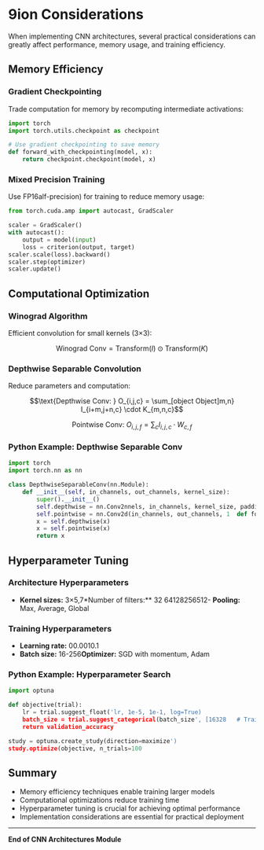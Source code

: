 # 9ion Considerations

When implementing CNN architectures, several practical considerations can greatly affect performance, memory usage, and training efficiency.

## Memory Efficiency

### Gradient Checkpointing

Trade computation for memory by recomputing intermediate activations:

```python
import torch
import torch.utils.checkpoint as checkpoint

# Use gradient checkpointing to save memory
def forward_with_checkpointing(model, x):
    return checkpoint.checkpoint(model, x)
```

### Mixed Precision Training

Use FP16alf-precision) for training to reduce memory usage:

```python
from torch.cuda.amp import autocast, GradScaler

scaler = GradScaler()
with autocast():
    output = model(input)
    loss = criterion(output, target)
scaler.scale(loss).backward()
scaler.step(optimizer)
scaler.update()
```

## Computational Optimization

### Winograd Algorithm

Efficient convolution for small kernels (3×3):

```math
\text{Winograd Conv} = \text{Transform}(I) \odot \text{Transform}(K)
```

### Depthwise Separable Convolution

Reduce parameters and computation:

```math
\text{Depthwise Conv: } O_{i,j,c} = \sum_[object Object]m,n} I_{i+m,j+n,c} \cdot K_{m,n,c}
```

```math
\text{Pointwise Conv: } O_{i,j,f} = \sum_{c} I_{i,j,c} \cdot W_{c,f}
```

### Python Example: Depthwise Separable Conv

```python
import torch
import torch.nn as nn

class DepthwiseSeparableConv(nn.Module):
    def __init__(self, in_channels, out_channels, kernel_size):
        super().__init__()
        self.depthwise = nn.Conv2nnels, in_channels, kernel_size, padding=kernel_size//2, groups=in_channels)
        self.pointwise = nn.Conv2d(in_channels, out_channels, 1  def forward(self, x):
        x = self.depthwise(x)
        x = self.pointwise(x)
        return x
```

## Hyperparameter Tuning

### Architecture Hyperparameters

- **Kernel sizes:** 3×5,7*Number of filters:** 32 64128256512- **Pooling:** Max, Average, Global

### Training Hyperparameters

- **Learning rate:** 00.0010.1
- **Batch size:** 16-256**Optimizer:** SGD with momentum, Adam

### Python Example: Hyperparameter Search

```python
import optuna

def objective(trial):
    lr = trial.suggest_float('lr, 1e-5, 1e-1, log=True)
    batch_size = trial.suggest_categorical(batch_size', [16328   # Training loop with these hyperparameters
    return validation_accuracy

study = optuna.create_study(direction=maximize')
study.optimize(objective, n_trials=100
```

## Summary

- Memory efficiency techniques enable training larger models
- Computational optimizations reduce training time
- Hyperparameter tuning is crucial for achieving optimal performance
- Implementation considerations are essential for practical deployment

---

**End of CNN Architectures Module** 